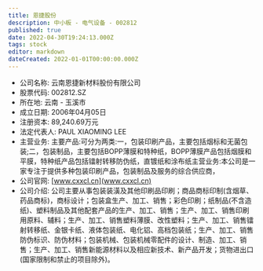 ```yaml
---
title: 恩捷股份
description: 中小板 - 电气设备 - 002812
published: true
date: 2022-04-30T19:24:13.000Z
tags: stock
editor: markdown
dateCreated: 2022-01-01T00:00:00.000Z
---
```


- 公司名称: 云南恩捷新材料股份有限公司
- 股票代码: 002812.SZ
- 所在地: 云南 - 玉溪市
- 成立日期: 2006年04月05日
- 注册资本: 89,240.69万元
- 法定代表人: PAUL XIAOMING LEE
- 主营业务: 主要产品:可分为两类:一，包装印刷产品，主要包括烟标和无菌包装;二，包装制品，主要包括BOPP薄膜和特种纸，BOPP薄膜产品包括烟膜和平膜，特种纸产品包括镭射转移防伪纸，直镀纸和涂布纸主营业务:本公司是一家专注于提供多种包装印刷产品，包装制品及服务的综合供应商，
- 公司官网: [www.cxxcl.cn](www.cxxcl.cn)
- 公司介绍: 公司主要从事包装装潢及其他印刷品印刷；商品商标印制(含烟草、药品商标)，商标设计；包装盒生产、加工、销售；彩色印刷；纸制品(不含造纸)、塑料制品及其他配套产品的生产、加工、销售；生产、加工、销售印刷用原料、辅料；生产、加工、销售塑料薄膜、改性塑料；生产、加工、销售镭射转移纸、金银卡纸、液体包装纸、电化铝、高档包装纸；生产、加工、销售防伪标识、防伪材料；包装机械、包装机械零配件的设计、制造、加工、销售；生产、加工、销售新能源材料以及相应新技术、新产品开发；货物进出口(国家限制和禁止的项目除外)。


